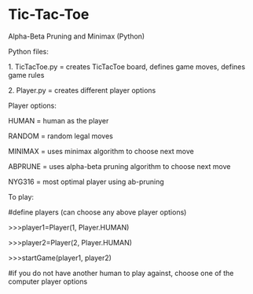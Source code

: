 # Tic-Tac-Toe
Alpha-Beta Pruning and Minimax (Python)

Python files:
<p> 1. TicTacToe.py = creates TicTacToe board, defines game moves, defines game rules </p>
<p> 2. Player.py = creates different player options </p>

Player options: 
<p> HUMAN = human as the player </p>
<p> RANDOM = random legal moves </p>
<p> MINIMAX = uses minimax algorithm to choose next move</p>
<p> ABPRUNE = uses alpha-beta pruning algorithm to choose next move</p>
<p> NYG316 = most optimal player using ab-pruning </p>

To play:
<p>#define players (can choose any above player options)</p>
<p>>>>player1=Player(1, Player.HUMAN)</p>
<p>>>>player2=Player(2, Player.HUMAN)</p>
<p>>>>startGame(player1, player2)</p>
<p>#if you do not have another human to play against, choose one of the computer player options</p>
